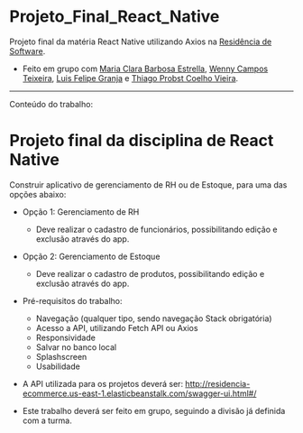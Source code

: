 # Projeto_Final_React_Native

Projeto final da matéria React Native utilizando Axios na [Residência de Software](http://serratec.org/residencia-de-software/).

- Feito em grupo com [Maria Clara Barbosa Estrella](https://github.com/mariaclarabarbosa), [Wenny Campos Teixeira](https://github.com/wennycampos), [Luis Felipe Granja](https://github.com/lfcgranja) e [Thiago Probst Coelho Vieira](https://github.com/ThiagoProbst).

------------------------------------------------------------------------------------------------------------------------------------------
Conteúdo do trabalho:

# Projeto final da disciplina de React Native

Construir aplicativo de gerenciamento de RH ou de Estoque, para uma das opções abaixo:

- Opção 1: Gerenciamento de RH
    - Deve realizar o cadastro de funcionários, possibilitando edição e exclusão através do app.

- Opção 2: Gerenciamento de Estoque
    - Deve realizar o cadastro de produtos, possibilitando edição e exclusão através do app.

- Pré-requisitos do trabalho:
     - Navegação (qualquer tipo, sendo navegação Stack obrigatória)
     - Acesso a API, utilizando Fetch API ou Axios
     - Responsividade
     - Salvar no banco local
     - Splashscreen
     - Usabilidade

- A API utilizada para os projetos deverá ser: http://residencia-ecommerce.us-east-1.elasticbeanstalk.com/swagger-ui.html#/

- Este trabalho deverá ser feito em grupo, seguindo a divisão já definida com a turma.